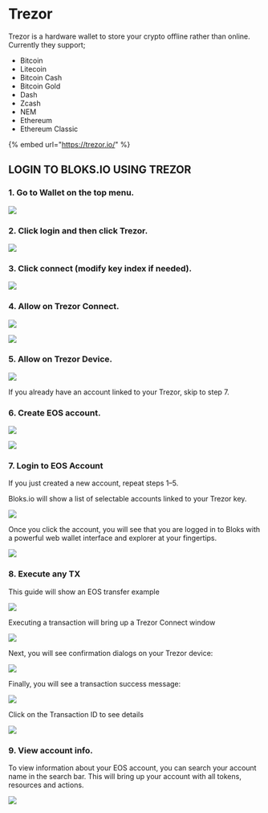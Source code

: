 # Trezor

Trezor is a hardware wallet to store your crypto offline rather than online. Currently they support;

* Bitcoin
* Litecoin
* Bitcoin Cash
* Bitcoin Gold
* Dash
* Zcash
* NEM
* Ethereum
* Ethereum Classic

{% embed url="https://trezor.io/" %}

## LOGIN TO BLOKS.IO USING TREZOR

### **1. Go to Wallet on the top menu.**

![](../../.gitbook/assets/image%20%2820%29.png)

### **2. Click login and then click Trezor.**

![](../../.gitbook/assets/image%20%2867%29.png)

### **3. Click connect \(modify key index if needed\).**

![](../../.gitbook/assets/image%20%28223%29.png)

### **4. Allow on Trezor Connect.**

![](../../.gitbook/assets/image%20%2890%29.png)

![](../../.gitbook/assets/image%20%2864%29.png)

### **5. Allow on Trezor Device.**

![](../../.gitbook/assets/image%20%28188%29.png)

If you already have an account linked to your Trezor, skip to step 7.

### **6. Create EOS account.**

![](../../.gitbook/assets/image%20%28130%29.png)

![](../../.gitbook/assets/image%20%28200%29.png)

### **7. Login to EOS Account**

If you just created a new account, repeat steps 1–5.

Bloks.io will show a list of selectable accounts linked to your Trezor key.

![](../../.gitbook/assets/image%20%2856%29.png)

Once you click the account, you will see that you are logged in to Bloks with a powerful web wallet interface and explorer at your fingertips.

![](../../.gitbook/assets/image%20%28102%29.png)

### **8. Execute any TX**

This guide will show an EOS transfer example

![](../../.gitbook/assets/image%20%28167%29.png)

Executing a transaction will bring up a Trezor Connect window

![](../../.gitbook/assets/image%20%2849%29.png)

Next, you will see confirmation dialogs on your Trezor device:

![](../../.gitbook/assets/image%20%28100%29.png)

Finally, you will see a transaction success message:

![](../../.gitbook/assets/image%20%28178%29.png)



Click on the Transaction ID to see details

![](../../.gitbook/assets/image%20%28135%29.png)

### **9. View account info.**

To view information about your EOS account, you can search your account name in the search bar. This will bring up your account with all tokens, resources and actions.  


![](../../.gitbook/assets/image%20%28150%29.png)

